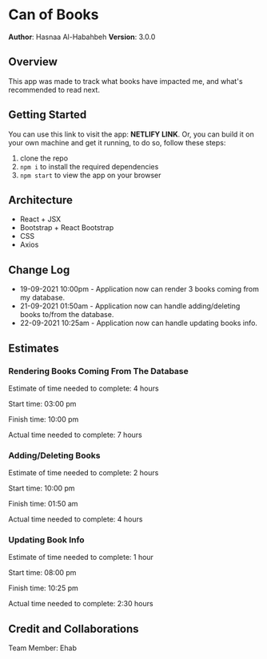 # Can of Books

**Author**: Hasnaa Al-Habahbeh
**Version**: 3.0.0

## Overview

This app was made to track what books have impacted me, and what's recommended to read next.

## Getting Started

You can use this link to visit the app: **NETLIFY LINK**. Or, you can build it on your own machine and get it running, to do so, follow these steps:

1. clone the repo
2. `npm i` to install the required dependencies
3. `npm start` to view the app on your browser

## Architecture

* React + JSX
* Bootstrap + React Bootstrap
* CSS
* Axios

## Change Log

* 19-09-2021 10:00pm - Application now can render 3 books coming from my database.
* 21-09-2021 01:50am - Application now can handle adding/deleting books to/from the database.
* 22-09-2021 10:25am - Application now can handle updating books info.

## Estimates

### Rendering Books Coming From The Database

Estimate of time needed to complete: 4 hours

Start time: 03:00 pm

Finish time: 10:00 pm

Actual time needed to complete: 7 hours

### Adding/Deleting Books

Estimate of time needed to complete: 2 hours

Start time: 10:00 pm

Finish time: 01:50 am

Actual time needed to complete: 4 hours

### Updating Book Info

Estimate of time needed to complete: 1 hour

Start time: 08:00 pm

Finish time: 10:25 pm

Actual time needed to complete: 2:30 hours

## Credit and Collaborations

Team Member: Ehab